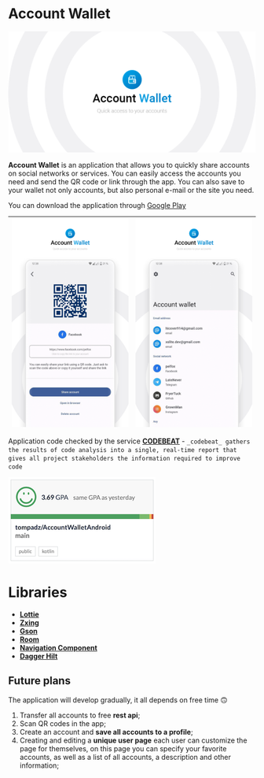 # Account Wallet

![header](https://github.com/tompadz/AccountWalletAndroid/blob/main/information/header.png?raw=true)

**Account Wallet** is an application that allows you to quickly share accounts on social networks or services.
You can easily access the accounts you need and send the QR code or link through the app. You can also save to your wallet not only accounts, but also personal e-mail or the site you need.

You can download the application through [Google Play](https://play.google.com/store/apps/details?id=com.xslite.sharemyaccountnative)

|![screenshot](https://github.com/tompadz/AccountWalletAndroid/blob/main/information/screen1.png?raw=true)|![screenshot](https://github.com/tompadz/AccountWalletAndroid/blob/main/information/screen4.png?raw=true)|
|--|--|


Application code checked by the service **[CODEBEAT](https://codebeat.co)**  - `_codebeat_ gathers the results of code analysis into a single, real-time report that gives all project stakeholders the information required to improve code`

![codebeat](https://github.com/tompadz/AccountWalletAndroid/blob/main/information/codebeat.png?raw=true)
# Libraries

 - [**Lottie**](https://github.com/airbnb/lottie-android)
 - [**Zxing**](https://github.com/zxing/zxing)
 - [**Gson**](https://github.com/google/gson)
 - [**Room**](https://developer.android.com/jetpack/androidx/releases/room)
 - [**Navigation Component**](https://developer.android.com/guide/navigation/navigation-getting-started)
 - [**Dagger Hilt**](https://developer.android.com/training/dependency-injection/hilt-android)

 
## Future plans


The application will develop gradually, it all depends on free time 🙃

 1. Transfer all accounts to free **rest api**;
 2. Scan QR codes in the app;
 3. Create an account and **save all accounts to a profile**;
 4. Creating and editing a **unique user page** each user can customize the page for themselves, on this page you can specify your favorite accounts, as well as a list of all accounts, a description and other information;
